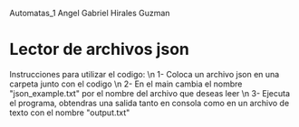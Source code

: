 ﻿Automatas_1
Angel Gabriel Hirales Guzman
# Lector de archivos json
 
Instrucciones para utilizar el codigo: \n
1- Coloca un archivo json en una carpeta junto con el codigo \n
2- En el main cambia el nombre "json_example.txt" por el nombre del archivo que deseas leer \n
3- Ejecuta el programa, obtendras una salida tanto en consola como en un archivo de texto con el nombre "output.txt"

